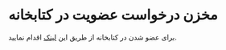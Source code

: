 # مخزن درخواست عضویت در کتابخانه

برای عضو شدن در کتابخانه از طریق این [لینک](https://github.com/persianccbook/Join-request/issues/new/choose) اقدام نمایید.
